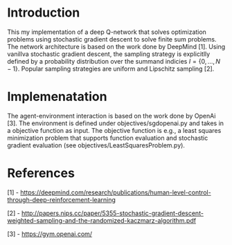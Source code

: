 # Introduction 
This my implementation of a deep Q-network that solves optimization problems using stochastic gradient descent to solve finite sum problems. The network architecture is based on the work done by DeepMind [1]. Using vanillva stochastic gradient descent, the sampling strategy is explicitlly defined by a probability distribution over the summand indicies $I = \{0, ... , N - 1\}$. Popular sampling strategies are uniform and Lipschitz sampling [2]. 

# Implemenatation 
The agent-environment interaction is based on the work done by OpenAi [3]. The environment is defined under objectives/sgdopenai.py and takes in a objective function as input. The objective function is e.g., a least squares minimization problem that supports function evaluation and stochastic gradient evaluation (see objectives/LeastSquaresProblem.py). 


# References 
[1] - https://deepmind.com/research/publications/human-level-control-through-deep-reinforcement-learning

[2] - http://papers.nips.cc/paper/5355-stochastic-gradient-descent-weighted-sampling-and-the-randomized-kaczmarz-algorithm.pdf

[3] - https://gym.openai.com/